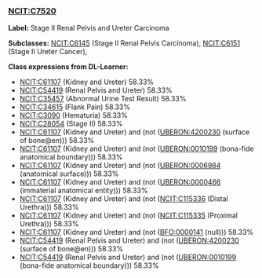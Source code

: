 
### [NCIT:C7520](http://purl.obolibrary.org/obo/NCIT_C7520)
**Label:** Stage II Renal Pelvis and Ureter Carcinoma

**Subclasses:** [NCIT:C6145](http://purl.obolibrary.org/obo/NCIT_C6145) (Stage II Renal Pelvis Carcinoma), [NCIT:C6151](http://purl.obolibrary.org/obo/NCIT_C6151) (Stage II Ureter Cancer), 

**Class expressions from DL-Learner:**

- [NCIT:C61107](http://purl.obolibrary.org/obo/NCIT_C61107) (Kidney and Ureter) 58.33%
- [NCIT:C54419](http://purl.obolibrary.org/obo/NCIT_C54419) (Renal Pelvis and Ureter) 58.33%
- [NCIT:C35457](http://purl.obolibrary.org/obo/NCIT_C35457) (Abnormal Urine Test Result) 58.33%
- [NCIT:C34615](http://purl.obolibrary.org/obo/NCIT_C34615) (Flank Pain) 58.33%
- [NCIT:C3090](http://purl.obolibrary.org/obo/NCIT_C3090) (Hematuria) 58.33%
- [NCIT:C28054](http://purl.obolibrary.org/obo/NCIT_C28054) (Stage II) 58.33%
- [NCIT:C61107](http://purl.obolibrary.org/obo/NCIT_C61107) (Kidney and Ureter) and (not ([UBERON:4200230](http://purl.obolibrary.org/obo/UBERON_4200230) (surface of bone@en))) 58.33%
- [NCIT:C61107](http://purl.obolibrary.org/obo/NCIT_C61107) (Kidney and Ureter) and (not ([UBERON:0010199](http://purl.obolibrary.org/obo/UBERON_0010199) (bona-fide anatomical boundary))) 58.33%
- [NCIT:C61107](http://purl.obolibrary.org/obo/NCIT_C61107) (Kidney and Ureter) and (not ([UBERON:0006984](http://purl.obolibrary.org/obo/UBERON_0006984) (anatomical surface))) 58.33%
- [NCIT:C61107](http://purl.obolibrary.org/obo/NCIT_C61107) (Kidney and Ureter) and (not ([UBERON:0000466](http://purl.obolibrary.org/obo/UBERON_0000466) (immaterial anatomical entity))) 58.33%
- [NCIT:C61107](http://purl.obolibrary.org/obo/NCIT_C61107) (Kidney and Ureter) and (not ([NCIT:C115336](http://purl.obolibrary.org/obo/NCIT_C115336) (Distal Urethra))) 58.33%
- [NCIT:C61107](http://purl.obolibrary.org/obo/NCIT_C61107) (Kidney and Ureter) and (not ([NCIT:C115335](http://purl.obolibrary.org/obo/NCIT_C115335) (Proximal Urethra))) 58.33%
- [NCIT:C61107](http://purl.obolibrary.org/obo/NCIT_C61107) (Kidney and Ureter) and (not ([BFO:0000141](http://purl.obolibrary.org/obo/BFO_0000141) (null))) 58.33%
- [NCIT:C54419](http://purl.obolibrary.org/obo/NCIT_C54419) (Renal Pelvis and Ureter) and (not ([UBERON:4200230](http://purl.obolibrary.org/obo/UBERON_4200230) (surface of bone@en))) 58.33%
- [NCIT:C54419](http://purl.obolibrary.org/obo/NCIT_C54419) (Renal Pelvis and Ureter) and (not ([UBERON:0010199](http://purl.obolibrary.org/obo/UBERON_0010199) (bona-fide anatomical boundary))) 58.33%


